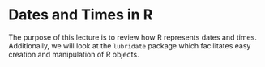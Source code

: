 # Dates and Times in R

The purpose of this lecture is to review how R represents dates and times. Additionally, we will look at the `lubridate` package which facilitates easy creation and manipulation of R objects.